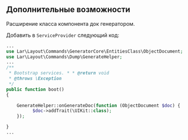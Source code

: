 ## Дополнительные возможности

Расширение класса компонента док генератором.

Добавить в `ServiceProvider` следующий код:
```php
...
use Lar\Layout\Commands\GeneratorCore\EntitiesClass\ObjectDocument;
use Lar\Layout\Commands\Dump\GenerateHelper;
...
/**  
 * Bootstrap services. * * @return void  
 * @throws \Exception  
 */
public function boot()  
{

	GenerateHelper::onGenerateDoc(function (ObjectDocument $doc) {  
		  $doc->addTrait(\UIKit::class);  
	});

}
...
```
<!--stackedit_data:
eyJoaXN0b3J5IjpbLTEzMDIzMzA1NzFdfQ==
-->
